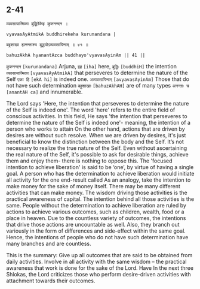## 2-41


```shloka-sa
व्यवसायात्मिका बुद्धिरेकेह कुरुनन्दन ।
```
```shloka-sa-hk
vyavasAyAtmikA buddhirekeha kurunandana |
```
```shloka-sa
बहुशाखा ह्यनन्ताश्च बुद्धयोऽव्यवसायिनाम् ॥ ४१ ॥
```
```shloka-sa-hk
bahuzAkhA hyanantAzca buddhayo'vyavasAyinAm || 41 ||
```

`कुरुनन्दन` `[kurunandana]` Arjuna, `इह` `[iha]` here, `बुद्धिः` `[buddhiH]` the intention `व्यवसायात्मिका` `[vyavasAyAtmikA]` that perseveres to determine the nature of the Self `एका हि` `[ekA hi]` is indeed one. `अव्यवसायिनाम्` `[avyavasAyinAm]` Those that do not have such determination `बहुशाखाः` `[bahuzAkhAH]` are of many types `अनन्ताः च` `[anantAH ca]` and innumerable.

The Lord says 'Here, the intention that perseveres to determine the nature of the Self is indeed one'. The word 'here' refers to the entire field of conscious activities. In this field, He says 'the intention that perseveres to determine the nature of the Self is indeed one'- meaning, the intention of a person who works to attain 
On the other hand, actions that are driven by desires are without such resolve. When we are driven by desires, it's just beneficial to know the distinction between the body and the Self. It’s not necessary to realize the true nature of the Self. Even without ascertaining the real nature of the Self, it's possible to ask for desirable things, achieve them and enjoy them- there is nothing to oppose this.
The 'focused intention to achieve liberation' is said to be ‘one’, by virtue of having a single goal. A person who has the determination to achieve liberation would initiate all activity for the one end-result called 
As an analogy, take the intention to make money for the sake of money itself. There may be many different activities that can make money. The wisdom driving those activities is the practical awareness of capital. The intention behind all those activities is the same.
People without the determination to achieve liberation are ruled by actions to achieve various outcomes, such as children, wealth, food or a place in heaven. Due to the countless variety of outcomes, the intentions that drive those actions are uncountable as well. Also, they branch out variously in the form of differences and side-effect within the same goal. Hence, the intentions of people who do not have such determination have many branches and are countless.



This is the summary: Give up all outcomes that are said to be obtained from daily activities. Involve in all activity with the same wisdom – the practical awareness that work is done for the sake of the Lord. Have 
In the next three Shlokas, the Lord criticizes those who perform desire-driven activities with attachment towards their outcomes.

